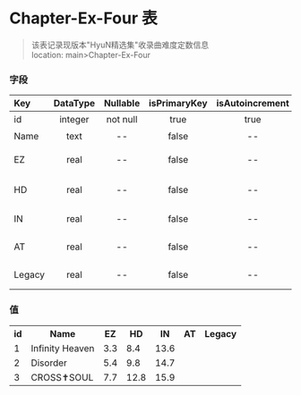 # Chapter-Ex-Four 表
> 该表记录现版本"HyuN精选集"收录曲难度定数信息 <br>
> location: main>Chapter-Ex-Four

### 字段
| Key | DataType | Nullable | isPrimaryKey | isAutoincrement | p.s. |
|:--|:-:|:-:|:-:|:-:|:--|
| id | integer | not null | true | true | 主键 |
| Name | text | -- | false | -- | 收录曲 |
| EZ | real | -- | false | -- | Easy难度 |
| HD | real | -- | false | -- | Hard难度 |
| IN | real | -- | false | -- | Insane难度 |
| AT | real | -- | false | -- | Another难度 |
| Legacy | real | -- | false | -- | Legacy难度 |

### 值
<table><tr><th>id</th><th>Name</th><th>EZ</th><th>HD</th><th>IN</th><th>AT</th><th>Legacy</th><tr><tr><td>1</td><td>Infinity Heaven</td><td>3.3</td><td>8.4</td><td>13.6</td><td>  </td><td>  </td></tr><tr><td>2</td><td>Disorder</td><td>5.4</td><td>9.8</td><td>14.7</td><td>  </td><td>  </td></tr><tr><td>3</td><td>CROSS✝SOUL</td><td>7.7</td><td>12.8</td><td>15.9</td><td>  </td><td>  </td></tr></table>